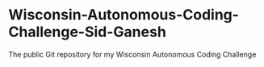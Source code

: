 # Wisconsin-Autonomous-Coding-Challenge-Sid-Ganesh
The public Git repository for my Wisconsin Autonomous Coding Challenge
